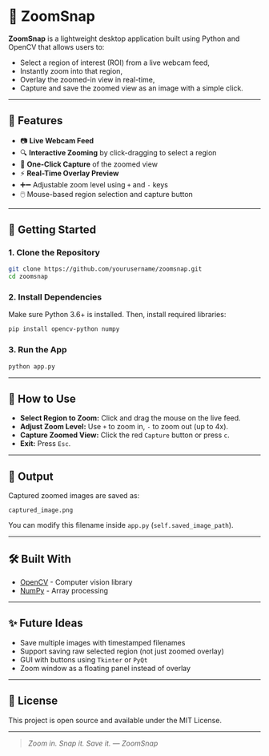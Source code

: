 
# 🧿 ZoomSnap

**ZoomSnap** is a lightweight desktop application built using Python and OpenCV that allows users to:

- Select a region of interest (ROI) from a live webcam feed,
- Instantly zoom into that region,
- Overlay the zoomed-in view in real-time,
- Capture and save the zoomed view as an image with a simple click.

---

## 🔧 Features

- 📷 **Live Webcam Feed**
- 🔍 **Interactive Zooming** by click-dragging to select a region
- 💾 **One-Click Capture** of the zoomed view
- ⚡ **Real-Time Overlay Preview**
- ➕➖ Adjustable zoom level using `+` and `-` keys
- 🖱️ Mouse-based region selection and capture button

---

## 🚀 Getting Started

### 1. Clone the Repository

```bash
git clone https://github.com/yourusername/zoomsnap.git
cd zoomsnap
```

### 2. Install Dependencies

Make sure Python 3.6+ is installed. Then, install required libraries:

```bash
pip install opencv-python numpy
```

### 3. Run the App

```bash
python app.py
```

---

## 🧠 How to Use

* **Select Region to Zoom:** Click and drag the mouse on the live feed.
* **Adjust Zoom Level:** Use `+` to zoom in, `-` to zoom out (up to 4x).
* **Capture Zoomed View:** Click the red `Capture` button or press `c`.
* **Exit:** Press `Esc`.

---

## 📁 Output

Captured zoomed images are saved as:

```
captured_image.png
```

You can modify this filename inside `app.py` (`self.saved_image_path`).

---

## 🛠️ Built With

* [OpenCV](https://opencv.org/) - Computer vision library
* [NumPy](https://numpy.org/) - Array processing

---

## ✨ Future Ideas

* Save multiple images with timestamped filenames
* Support saving raw selected region (not just zoomed overlay)
* GUI with buttons using `Tkinter` or `PyQt`
* Zoom window as a floating panel instead of overlay

---

## 📜 License

This project is open source and available under the MIT License.

---

> *Zoom in. Snap it. Save it. — ZoomSnap*


